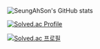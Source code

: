 ![SeungAhSon's GitHub stats](https://github-readme-stats.vercel.app/api?username=SeungAhSon&show_icons=true&theme=radical)

[![Solved.ac Profile](http://mazassumnida.wtf/api/v2/pastel/generate_badge?boj=gongsoonyee)](https://solved.ac/gongsoonyee/)

[![Solved.ac
프로필](http://mazassumnida.wtf/api/mini/generate_badge?boj=gongsoonyee)](https://solved.ac/gongsoonyee)
